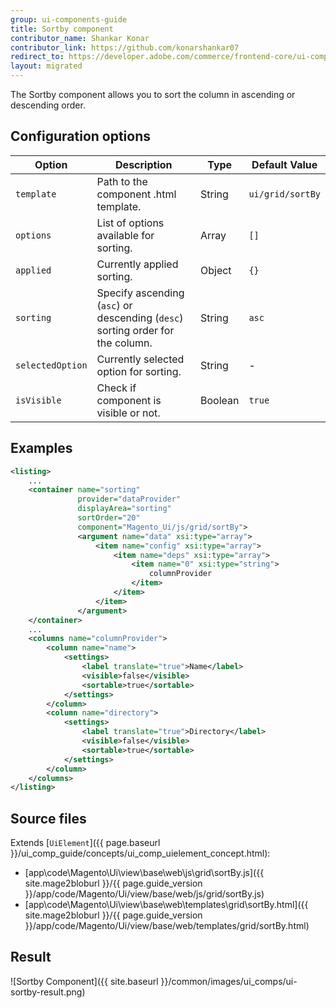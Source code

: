 ```yaml
---
group: ui-components-guide
title: Sortby component
contributor_name: Shankar Konar
contributor_link: https://github.com/konarshankar07
redirect_to: https://developer.adobe.com/commerce/frontend-core/ui-components/components/sortby/
layout: migrated
---
```


The Sortby component allows you to sort the column in ascending or descending order.

## Configuration options

|      Option                |   Description                                                                 |      Type      |  Default Value   |
|----------------------------|-------------------------------------------------------------------------------|----------------| -----------------|
| `template`                 | Path to the component .html template.                                         | String         | `ui/grid/sortBy` |
| `options`                  | List of options available for sorting.                                        | Array          | `[]`             |
| `applied`                  | Currently applied sorting.                                                    | Object         | `{}`             |
| `sorting`                  | Specify ascending (`asc`) or descending (`desc`) sorting order for the column.| String         | `asc`            |
| `selectedOption`           | Currently selected option for sorting.                                        | String         |  -               |
| `isVisible`                | Check if component is visible or not.                                         | Boolean        | `true`           |

## Examples

```xml
<listing>
    ...
    <container name="sorting"
               provider="dataProvider"
               displayArea="sorting"
               sortOrder="20"
               component="Magento_Ui/js/grid/sortBy">
               <argument name="data" xsi:type="array">
                   <item name="config" xsi:type="array">
                       <item name="deps" xsi:type="array">
                           <item name="0" xsi:type="string">
                               columnProvider
                           </item>
                       </item>
                   </item>
               </argument>
    </container>
    ...
    <columns name="columnProvider">
        <column name="name">
            <settings>
                <label translate="true">Name</label>
                <visible>false</visible>
                <sortable>true</sortable>
            </settings>
        </column>
        <column name="directory">
            <settings>
                <label translate="true">Directory</label>
                <visible>false</visible>
                <sortable>true</sortable>
            </settings>
        </column>
    </columns>
</listing>

```

## Source files

Extends [`UiElement`]({{ page.baseurl }}/ui_comp_guide/concepts/ui_comp_uielement_concept.html):

*  [app\code\Magento\Ui\view\base\web\js\grid\sortBy.js]({{ site.mage2bloburl }}/{{ page.guide_version }}/app/code/Magento/Ui/view/base/web/js/grid/sortBy.js)
*  [app\code\Magento\Ui\view\base\web\templates\grid\sortBy.html]({{ site.mage2bloburl }}/{{ page.guide_version }}/app/code/Magento/Ui/view/base/web/templates/grid/sortBy.html)

## Result

![Sortby Component]({{ site.baseurl }}/common/images/ui_comps/ui-sortby-result.png)
